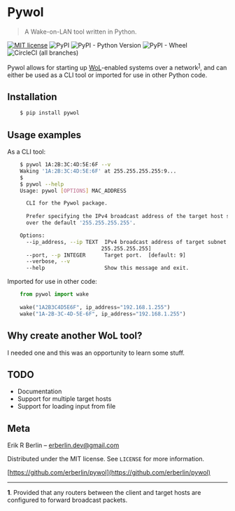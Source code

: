 # Pywol
>A Wake-on-LAN tool written in Python.

[![MIT license](https://img.shields.io/badge/License-MIT-blue.svg)](https://lbesson.mit-license.org/)
![PyPI](https://img.shields.io/pypi/v/pywol.svg)
![PyPI - Python Version](https://img.shields.io/pypi/pyversions/pywol.svg)
![PyPI - Wheel](https://img.shields.io/pypi/wheel/pywol.svg)
![CircleCI (all branches)](https://img.shields.io/circleci/project/github/erberlin/pywol.svg)

Pywol allows for starting up [WoL](https://en.wikipedia.org/wiki/Wake-on-LAN)-enabled systems over a network<sup>[1](#f1)</sup>, and can either be used as a CLI tool or imported for use in other Python code.

## Installation

```sh
    $ pip install pywol
```

## Usage examples
As a CLI tool:
```sh
    $ pywol 1A:2B:3C:4D:5E:6F --v
    Waking '1A:2B:3C:4D:5E:6F' at 255.255.255.255:9...
    $
    $ pywol --help
    Usage: pywol [OPTIONS] MAC_ADDRESS

      CLI for the Pywol package.
  
      Prefer specifying the IPv4 broadcast address of the target host subnet
      over the default '255.255.255.255'.

    Options:
      --ip_address, --ip TEXT  IPv4 broadcast address of target subnet.  [default:
                              255.255.255.255]
      --port, --p INTEGER      Target port.  [default: 9]
      --verbose, --v
      --help                   Show this message and exit.
```
Imported for use in other code:
```python
    from pywol import wake
    
    wake("1A2B3C4D5E6F", ip_address="192.168.1.255")
    wake("1A-2B-3C-4D-5E-6F", ip_address="192.168.1.255")
```
## Why create another WoL tool?
I needed one and this was an opportunity to learn some stuff.

## TODO
* Documentation
* Support for multiple target hosts
* Support for loading input from file

## Meta

Erik R Berlin – erberlin.dev@gmail.com

Distributed under the MIT license. See ``LICENSE`` for more information.

[https://github.com/erberlin/pywol](https://github.com/erberlin/pywol)

___
<b id="f1">1</b>. Provided that any routers between the client and target hosts are configured to forward broadcast packets.